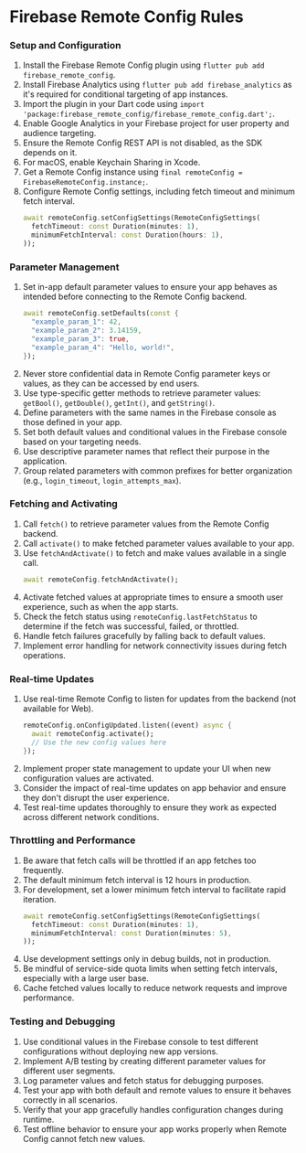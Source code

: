 # Firebase Remote Config Rules

### Setup and Configuration

1. Install the Firebase Remote Config plugin using `flutter pub add firebase_remote_config`.
2. Install Firebase Analytics using `flutter pub add firebase_analytics` as it's required for conditional targeting of app instances.
3. Import the plugin in your Dart code using `import 'package:firebase_remote_config/firebase_remote_config.dart';`.
4. Enable Google Analytics in your Firebase project for user property and audience targeting.
5. Ensure the Remote Config REST API is not disabled, as the SDK depends on it.
6. For macOS, enable Keychain Sharing in Xcode.
7. Get a Remote Config instance using `final remoteConfig = FirebaseRemoteConfig.instance;`.
8. Configure Remote Config settings, including fetch timeout and minimum fetch interval.
   ```dart
   await remoteConfig.setConfigSettings(RemoteConfigSettings(
     fetchTimeout: const Duration(minutes: 1),
     minimumFetchInterval: const Duration(hours: 1),
   ));
   ```

### Parameter Management

1. Set in-app default parameter values to ensure your app behaves as intended before connecting to the Remote Config backend.
   ```dart
   await remoteConfig.setDefaults(const {
     "example_param_1": 42,
     "example_param_2": 3.14159,
     "example_param_3": true,
     "example_param_4": "Hello, world!",
   });
   ```
2. Never store confidential data in Remote Config parameter keys or values, as they can be accessed by end users.
3. Use type-specific getter methods to retrieve parameter values: `getBool()`, `getDouble()`, `getInt()`, and `getString()`.
4. Define parameters with the same names in the Firebase console as those defined in your app.
5. Set both default values and conditional values in the Firebase console based on your targeting needs.
6. Use descriptive parameter names that reflect their purpose in the application.
7. Group related parameters with common prefixes for better organization (e.g., `login_timeout`, `login_attempts_max`).

### Fetching and Activating

1. Call `fetch()` to retrieve parameter values from the Remote Config backend.
2. Call `activate()` to make fetched parameter values available to your app.
3. Use `fetchAndActivate()` to fetch and make values available in a single call.
   ```dart
   await remoteConfig.fetchAndActivate();
   ```
4. Activate fetched values at appropriate times to ensure a smooth user experience, such as when the app starts.
5. Check the fetch status using `remoteConfig.lastFetchStatus` to determine if the fetch was successful, failed, or throttled.
6. Handle fetch failures gracefully by falling back to default values.
7. Implement error handling for network connectivity issues during fetch operations.

### Real-time Updates

1. Use real-time Remote Config to listen for updates from the backend (not available for Web).
   ```dart
   remoteConfig.onConfigUpdated.listen((event) async {
     await remoteConfig.activate();
     // Use the new config values here
   });
   ```
2. Implement proper state management to update your UI when new configuration values are activated.
3. Consider the impact of real-time updates on app behavior and ensure they don't disrupt the user experience.
4. Test real-time updates thoroughly to ensure they work as expected across different network conditions.

### Throttling and Performance

1. Be aware that fetch calls will be throttled if an app fetches too frequently.
2. The default minimum fetch interval is 12 hours in production.
3. For development, set a lower minimum fetch interval to facilitate rapid iteration.
   ```dart
   await remoteConfig.setConfigSettings(RemoteConfigSettings(
     fetchTimeout: const Duration(minutes: 1),
     minimumFetchInterval: const Duration(minutes: 5),
   ));
   ```
4. Use development settings only in debug builds, not in production.
5. Be mindful of service-side quota limits when setting fetch intervals, especially with a large user base.
6. Cache fetched values locally to reduce network requests and improve performance.

### Testing and Debugging

1. Use conditional values in the Firebase console to test different configurations without deploying new app versions.
2. Implement A/B testing by creating different parameter values for different user segments.
3. Log parameter values and fetch status for debugging purposes.
4. Test your app with both default and remote values to ensure it behaves correctly in all scenarios.
5. Verify that your app gracefully handles configuration changes during runtime.
6. Test offline behavior to ensure your app works properly when Remote Config cannot fetch new values.
